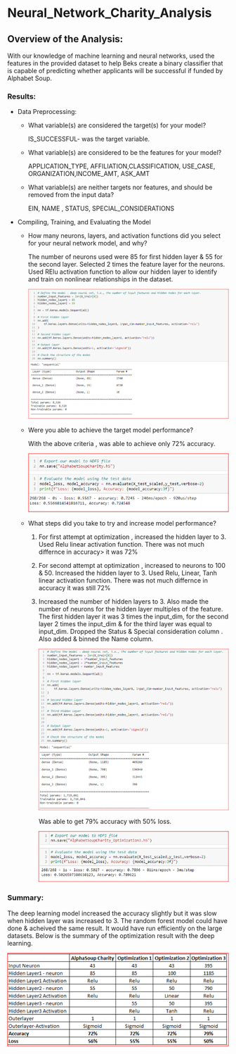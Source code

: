 # Neural_Network_Charity_Analysis

## Overview of the Analysis:
With our knowledge of machine learning and neural networks,  used the features in the provided dataset to help Beks create a binary classifier that is capable of predicting whether applicants will be successful if funded by Alphabet Soup.

### Results:
* Data Preprocessing:

    * What variable(s) are considered the target(s) for your model?

        IS_SUCCESSFUL- was the target variable.

    * What variable(s) are considered to be the features for your model?

         APPLICATION_TYPE, AFFILIATION,CLASSIFICATION,  USE_CASE, ORGANIZATION,INCOME_AMT, ASK_AMT 

    * What variable(s) are neither targets nor features, and should be removed from the input data?

        EIN, NAME , STATUS, SPECIAL_CONSIDERATIONS

* Compiling, Training, and Evaluating the Model
    * How many neurons, layers, and activation functions did  you select for your neural network model, and why?
    
        The number of neurons used were 85 for first hidden layer & 55 for the second layer. Selected 2 times the feature layer for the neurons. Used RElu activation function to allow our hidden layer to identify and train on nonlinear relationships in the dataset.

        ![image](./IMAGES/model1.PNG)
        
    * Were you able to achieve the target model performance?

        With the above criteria , was able to achieve only 72% accuracy. 

        ![image](./IMAGES/model1accuracy.PNG)

    * What steps did you take to try and increase model performance?

        1. For first attempt at optimization , increased the hidden layer to 3. Used Relu linear activation function. There was not much differnce in accuracy> it was 72% 

        2. For second  attempt at optimization , increased to neurons to 100 & 50. Increased the hidden layer to 3. Used Relu, Linear, Tanh linear activation function. There was not much differnce in accuracy it was still 72%

        3. Increased the number of hidden layers to 3. Also made the number of neurons for the hidden layer multiples of the feature. The first hidden layer it was 3 times the input_dim, for the second layer 2 times the input_dim & for the third layer  was equal to input_dim. Dropped the Status & Special consideration column . Also added & binned the Name column. 

            ![image](./IMAGES/model2.PNG) 

               
            Was able to get 79% accuracy with 50% loss.

            ![image](./IMAGES/model2accuracy.PNG)

### Summary:
The deep learning model increased the accuracy slightly but it was slow when hidden layer was increased to 3. The random forest model could have done & acheived the same result. It would have run efficiently on the large datasets. Below is the summary of the optimization result with the deep learning.

        
   ![image](./IMAGES/Summary.PNG)



